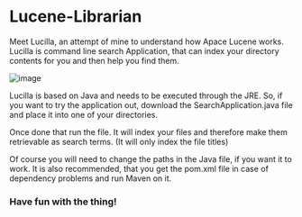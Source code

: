 # Lucene-Librarian

Meet Lucilla, an attempt of mine to understand how Apace Lucene works.
Lucilla is command line search Application, that can index your directory contents for you 
and then help you find them.

![image](https://user-images.githubusercontent.com/45386461/218285385-9c13157e-e4ab-4567-a659-c87d3cc90cfd.png)

Lucilla is based on Java and needs to be executed through the JRE. 
So, if you want to try the application out, download the SearchApplication.java file and place it into one of your directories.

Once done that run the file. It will index your files and therefore make them retrievable as search terms.
(It will only index the file titles)

Of course you will need to change the paths in the Java file, if you want it to work.
It is also recommended, that you get the pom.xml file in case of dependency problems and run Maven on it.

### Have fun with the thing!
